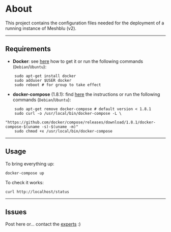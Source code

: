 # About

This project contains the configuration files needed for the deployment of a running instance of Meshblu (v2).

---

## Requirements

- **Docker**: see [here](https://www.docker.com/products/overview) how to get it or run the following commands (`Debian`/`Ubuntu`):

```
	sudo apt-get install docker
	sudo adduser $USER docker
	sudo reboot # for group to take effect
```


- **docker-compose** (1.8.1): find [here](https://docs.docker.com/compose/install/) the instructions or run the following commands (`Debian`/`Ubuntu`):

```
	sudo apt-get remove docker-compose # default version < 1.8.1
	sudo curl -o /usr/local/bin/docker-compose -L \
		"https://github.com/docker/compose/releases/download/1.8.1/docker-compose-$(uname -s)-$(uname -m)"
	sudo chmod +x /usr/local/bin/docker-compose
```

---

## Usage

To bring everything up:

	docker-compose up


To check it works:

	curl http://localhost/status


---

## Issues

Post here or... contact the [experts](https://github.com/octoblu) :)
